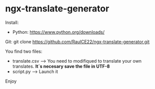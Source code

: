 # ngx-translate-generator

Install: 

- Python: https://www.python.org/downloads/

Git: git clone https://github.com/RaulCE22/ngx-translate-generator.git

You find two files: 

  * translate.csv  --> You need to modifiqued to translate your own translates. **It´s necesary save the file in UTF-8**
  * script.py --> Launch it
  
 Enjoy
